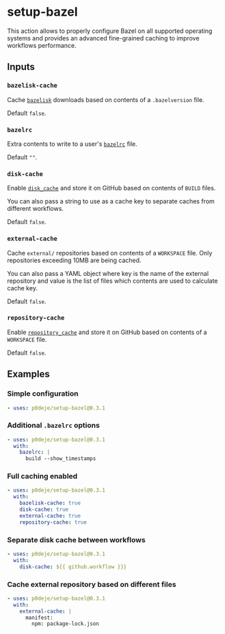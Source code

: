 # setup-bazel

This action allows to properly configure Bazel on all supported operating systems
and provides an advanced fine-grained caching to improve workflows performance.

## Inputs

### `bazelisk-cache`

Cache [`bazelisk`][1] downloads based on contents of a `.bazelversion` file.

Default `false`.

### `bazelrc`

Extra contents to write to a user's [`bazelrc`][4] file.

Default `""`.

### `disk-cache`

Enable [`disk_cache`][2] and store it on GitHub based on contents of `BUILD` files.

You can also pass a string to use as a cache key to separate caches from different workflows.

Default `false`.

### `external-cache`

Cache `external/` repositories based on contents of a `WORKSPACE` file.
Only repositories exceeding 10MB are being cached.

You can also pass a YAML object where key is the name of the external repository
and value is the list of files which contents are used to calculate cache key.

Default `false`.

### `repository-cache`

Enable [`repository_cache`][3] and store it on GitHub based on contents of a `WORKSPACE` file.

Default `false`.

## Examples

### Simple configuration

```yaml
- uses: p0deje/setup-bazel@0.3.1
```

### Additional `.bazelrc` options

```yaml
- uses: p0deje/setup-bazel@0.3.1
  with:
    bazelrc: |
      build --show_timestamps
```

### Full caching enabled

```yaml
- uses: p0deje/setup-bazel@0.3.1
  with:
    bazelisk-cache: true
    disk-cache: true
    external-cache: true
    repository-cache: true
```

### Separate disk cache between workflows

```yaml
- uses: p0deje/setup-bazel@0.3.1
  with:
    disk-cache: ${{ github.workflow }}}
```

### Cache external repository based on different files

```yaml
- uses: p0deje/setup-bazel@0.3.1
  with:
    external-cache: |
      manifest:
        npm: package-lock.json
```

[1]: https://github.com/bazelbuild/bazelisk
[2]: https://bazel.build/remote/caching#disk-cache
[3]: https://docs-staging.bazel.build/2338/versions/main/guide.html#the-repository-cache
[4]: https://bazel.build/run/bazelrc
[5]: https://docs.github.com/en/actions/learn-github-actions/contexts#github-context
